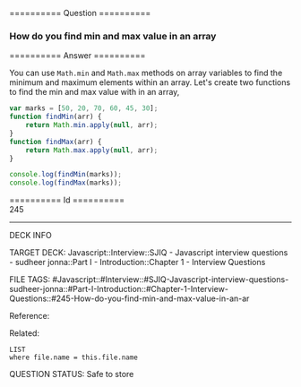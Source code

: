 ========== Question ==========  

### How do you find min and max value in an array  

========== Answer ==========  

You can use `Math.min` and `Math.max` methods on array variables to find the minimum and maximum elements within an array. Let's create two functions to find the min and max value with in an array,

```javascript
var marks = [50, 20, 70, 60, 45, 30];
function findMin(arr) {
    return Math.min.apply(null, arr);
}
function findMax(arr) {
    return Math.max.apply(null, arr);
}

console.log(findMin(marks));
console.log(findMax(marks));
```

========== Id ==========  
245

---

DECK INFO

TARGET DECK: Javascript::Interview::SJIQ - Javascript interview questions - sudheer jonna::Part I - Introduction::Chapter 1 - Interview Questions

FILE TAGS: #Javascript::#Interview::#SJIQ-Javascript-interview-questions-sudheer-jonna::#Part-I-Introduction::#Chapter-1-Interview-Questions::#245-How-do-you-find-min-and-max-value-in-an-ar

Reference:

Related:

```dataview
LIST
where file.name = this.file.name
```

QUESTION STATUS: Safe to store
